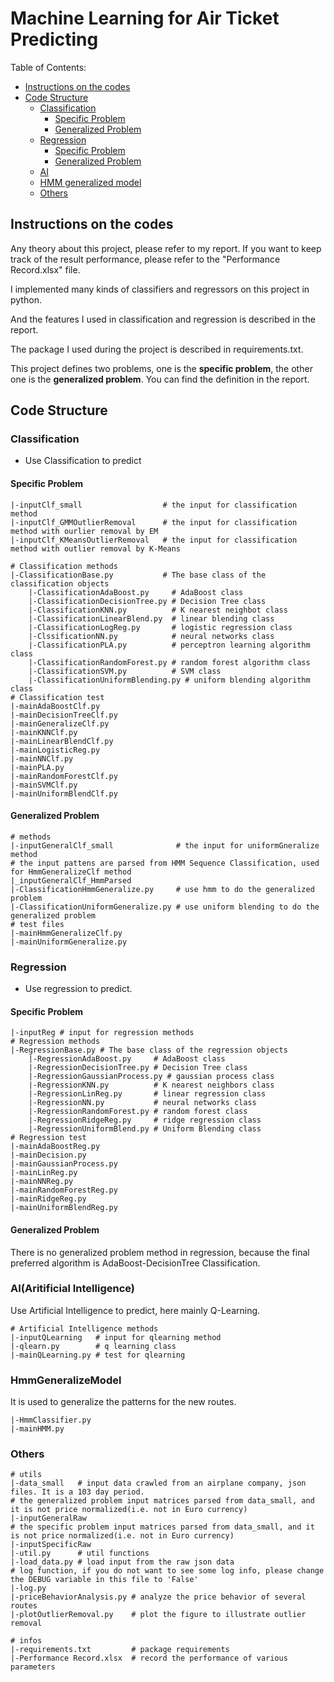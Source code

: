 # Machine Learning for Air Ticket Predicting

Table of Contents:
- [Instructions on the codes](#instruction)
- [Code Structure](#sturcture)
	- [Classification](#classifier)
		- [Specific Problem](#classifierspecific)
		- [Generalized Problem](#classifiergeneral)
	- [Regression](#regressor)
		- [Specific Problem](#regressorspecific)
		- [Generalized Problem](#regressorgeneral)
	- [AI](#ai)
	- [HMM generalized model](#hmmmodel)
	- [Others](#others)

<a name='instruction'></a>
## Instructions on the codes
Any theory about this project, please refer to my report. If you want to keep track of the result performance, please refer to the "Performance Record.xlsx" file.

I implemented many kinds of classifiers and regressors on this project in python.

And the features I used in classification and regression is described in the report.

The package I used during the project is described in requirements.txt.

This project defines two problems, one is the **specific problem**, the other one is the **generalized problem**. You can find the definition in the report.


<a name='structure'></a>
## Code Structure

<a name='classifier'></a>
### Classification
- Use Classification to predict

<a name='classifierspecific'></a>
#### Specific Problem
```
|-inputClf_small                  # the input for classification method
|-inputClf_GMMOutlierRemoval      # the input for classification method with ourlier removal by EM
|-inputClf_KMeansOutlierRemoval   # the input for classification method with outlier removal by K-Means

# Classification methods
|-ClassificationBase.py           # The base class of the classification objects
	|-ClassificationAdaBoost.py     # AdaBoost class  
	|-ClassificationDecisionTree.py # Decision Tree class
	|-ClassificationKNN.py          # K nearest neighbot class
	|-ClassificationLinearBlend.py  # linear blending class
	|-ClassificationLogReg.py       # logistic regression class
	|-ClssificationNN.py            # neural networks class
	|-ClassificationPLA.py          # perceptron learning algorithm class
	|-ClassificationRandomForest.py # random forest algorithm class
	|-ClassificationSVM.py          # SVM class
	|-ClassificationUniformBlending.py # uniform blending algorithm class
# Classification test
|-mainAdaBoostClf.py
|-mainDecisionTreeClf.py
|-mainGeneralizeClf.py
|-mainKNNClf.py
|-mainLinearBlendClf.py
|-mainLogisticReg.py
|-mainNNClf.py
|-mainPLA.py
|-mainRandomForestClf.py
|-mainSVMClf.py
|-mainUniformBlendClf.py
```
<a name='classifiergeneral'></a>
#### Generalized Problem
```
# methods
|-inputGeneralClf_small              # the input for uniformGneralize method
# the input pattens are parsed from HMM Sequence Classification, used for HmmGeneralizeClf method
|_inputGeneralClf_HmmParsed          
|-ClassificationHmmGeneralize.py     # use hmm to do the generalized problem
|-ClassificationUniformGeneralize.py # use uniform blending to do the generalized problem
# test files
|-mainHmmGeneralizeClf.py
|-mainUniformGeneralize.py
```


<a name='regressor'></a>
### Regression
- Use regression to predict.

<a name='regressorspecific'></a>
#### Specific Problem
```  
|-inputReg # input for regression methods
# Regression methods
|-RegressionBase.py # The base class of the regression objects
	|-RegressionAdaBoost.py     # AdaBoost class
	|-RegressionDecisionTree.py # Decision Tree class
	|-RegressionGaussianProcess.py # gaussian process class
	|-RegressionKNN.py          # K nearest neighbors class
	|-RegressionLinReg.py       # linear regression class
	|-RegressionNN.py           # neural networks class
	|-RegressionRandomForest.py # random forest class
	|-RegressionRidgeReg.py     # ridge regression class
	|-RegressionUniformBlend.py # Uniform Blending class
# Regression test
|-mainAdaBoostReg.py
|-mainDecision.py
|-mainGaussianProcess.py
|-mainLinReg.py
|-mainNNReg.py
|-mainRandomForestReg.py
|-mainRidgeReg.py
|-mainUniformBlendReg.py
```
<a name='regressorgeneral'></a>
#### Generalized Problem
There is no generalized problem method in regression, because the final preferred algorithm is AdaBoost-DecisionTree Classification.

<a name='ai'></a>
### AI(Aritificial Intelligence)
Use Artificial Intelligence to predict, here mainly Q-Learning.
```
# Artificial Intelligence methods
|-inputQLearning   # input for qlearning method
|-qlearn.py        # q learning class
|-mainQLearning.py # test for qlearning

```
<a name='hmmmodel'></a>
### HmmGeneralizeModel
It is used to generalize the patterns for the new routes.
```
|-HmmClassifier.py
|-mainHMM.py
```

<a name='others'></a>
### Others
```
# utils
|-data_small   # input data crawled from an airplane company, json files. It is a 103 day period.
# the generalized problem input matrices parsed from data_small, and it is not price normalized(i.e. not in Euro currency)
|-inputGeneralRaw
# the specific problem input matrices parsed from data_small, and it is not price normalized(i.e. not in Euro currency)   
|-inputSpecificRaw  
|-util.py      # util functions
|-load_data.py # load input from the raw json data
# log function, if you do not want to see some log info, please change the DEBUG variable in this file to 'False'
|-log.py       
|-priceBehaviorAnalysis.py # analyze the price behavior of several routes
|-plotOutlierRemoval.py    # plot the figure to illustrate outlier removal

# infos
|-requirements.txt         # package requirements
|-Performance Record.xlsx  # record the performance of various parameters
```
